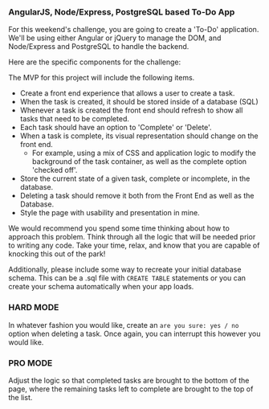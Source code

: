 ### AngularJS, Node/Express, PostgreSQL based To-Do App

For this weekend's challenge, you are going to create a 'To-Do' application.  We'll be using either Angular or jQuery to manage the DOM, and Node/Express and PostgreSQL to handle the backend.

Here are the specific components for the challenge:

The MVP for this project will include the following items.

* Create a front end experience that allows a user to create a task.
* When the task is created, it should be stored inside of a database (SQL)
* Whenever a task is created the front end should refresh to show all tasks that need to be completed.
* Each task should have an option to 'Complete' or 'Delete'.
* When a task is complete, its visual representation should change on the front end.
  * For example, using a mix of CSS and application logic to modify the background of the task container, as well as the complete option 'checked off'.
* Store the current state of a given task, complete or incomplete, in the database.
* Deleting a task should remove it both from the Front End as well as the Database.
* Style the page with usability and presentation in mine.

We would recommend you spend some time thinking about how to approach this problem. Think through all the logic that will be needed prior to writing any code. Take your time, relax, and know that you are capable of knocking this out of the park!

Additionally, please include some way to recreate your initial database schema. This can be a .sql file with `CREATE TABLE` statements or you can create your schema automatically when your app loads.

### HARD MODE

In whatever fashion you would like, create an `are you sure: yes / no` option when deleting a task. Once again, you can interrupt this however you would like.

### PRO MODE

Adjust the logic so that completed tasks are brought to the bottom of the page, where the remaining tasks left to complete are brought to the top of the list.